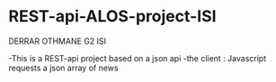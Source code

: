 # REST-api-ALOS-project-ISI

DERRAR OTHMANE G2 ISI

-This is a REST-api project based on a json api 
-the client : Javascript requests a json array of news

